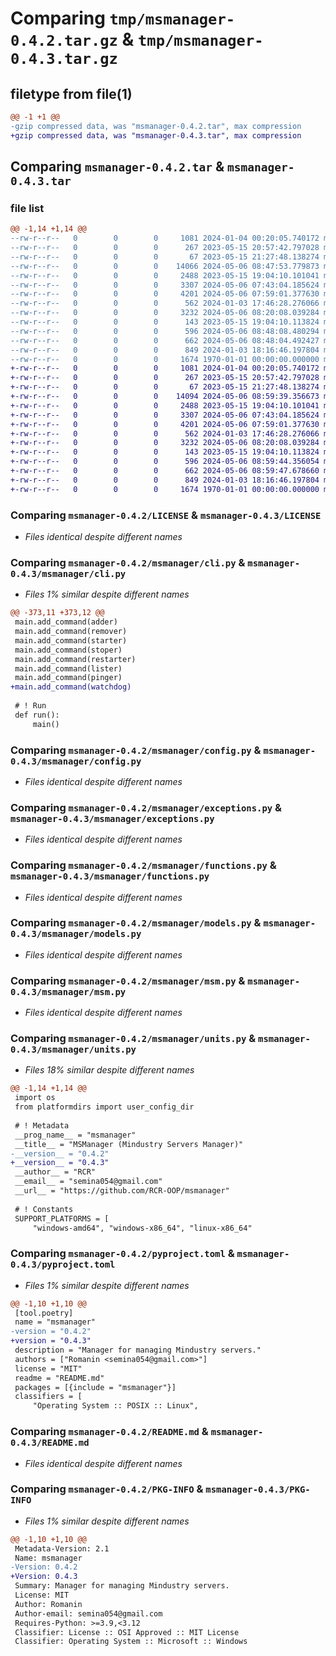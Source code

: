 # Comparing `tmp/msmanager-0.4.2.tar.gz` & `tmp/msmanager-0.4.3.tar.gz`

## filetype from file(1)

```diff
@@ -1 +1 @@
-gzip compressed data, was "msmanager-0.4.2.tar", max compression
+gzip compressed data, was "msmanager-0.4.3.tar", max compression
```

## Comparing `msmanager-0.4.2.tar` & `msmanager-0.4.3.tar`

### file list

```diff
@@ -1,14 +1,14 @@
--rw-r--r--   0        0        0     1081 2024-01-04 00:20:05.740172 msmanager-0.4.2/LICENSE
--rw-r--r--   0        0        0      267 2023-05-15 20:57:42.797028 msmanager-0.4.2/msmanager/__init__.py
--rw-r--r--   0        0        0       67 2023-05-15 21:27:48.138274 msmanager-0.4.2/msmanager/__main__.py
--rw-r--r--   0        0        0    14066 2024-05-06 08:47:53.779873 msmanager-0.4.2/msmanager/cli.py
--rw-r--r--   0        0        0     2488 2023-05-15 19:04:10.101041 msmanager-0.4.2/msmanager/config.py
--rw-r--r--   0        0        0     3307 2024-05-06 07:43:04.185624 msmanager-0.4.2/msmanager/exceptions.py
--rw-r--r--   0        0        0     4201 2024-05-06 07:59:01.377630 msmanager-0.4.2/msmanager/functions.py
--rw-r--r--   0        0        0      562 2024-01-03 17:46:28.276066 msmanager-0.4.2/msmanager/models.py
--rw-r--r--   0        0        0     3232 2024-05-06 08:20:08.039284 msmanager-0.4.2/msmanager/msm.py
--rw-r--r--   0        0        0      143 2023-05-15 19:04:10.113824 msmanager-0.4.2/msmanager/types.py
--rw-r--r--   0        0        0      596 2024-05-06 08:48:08.480294 msmanager-0.4.2/msmanager/units.py
--rw-r--r--   0        0        0      662 2024-05-06 08:48:04.492427 msmanager-0.4.2/pyproject.toml
--rw-r--r--   0        0        0      849 2024-01-03 18:16:46.197804 msmanager-0.4.2/README.md
--rw-r--r--   0        0        0     1674 1970-01-01 00:00:00.000000 msmanager-0.4.2/PKG-INFO
+-rw-r--r--   0        0        0     1081 2024-01-04 00:20:05.740172 msmanager-0.4.3/LICENSE
+-rw-r--r--   0        0        0      267 2023-05-15 20:57:42.797028 msmanager-0.4.3/msmanager/__init__.py
+-rw-r--r--   0        0        0       67 2023-05-15 21:27:48.138274 msmanager-0.4.3/msmanager/__main__.py
+-rw-r--r--   0        0        0    14094 2024-05-06 08:59:39.356673 msmanager-0.4.3/msmanager/cli.py
+-rw-r--r--   0        0        0     2488 2023-05-15 19:04:10.101041 msmanager-0.4.3/msmanager/config.py
+-rw-r--r--   0        0        0     3307 2024-05-06 07:43:04.185624 msmanager-0.4.3/msmanager/exceptions.py
+-rw-r--r--   0        0        0     4201 2024-05-06 07:59:01.377630 msmanager-0.4.3/msmanager/functions.py
+-rw-r--r--   0        0        0      562 2024-01-03 17:46:28.276066 msmanager-0.4.3/msmanager/models.py
+-rw-r--r--   0        0        0     3232 2024-05-06 08:20:08.039284 msmanager-0.4.3/msmanager/msm.py
+-rw-r--r--   0        0        0      143 2023-05-15 19:04:10.113824 msmanager-0.4.3/msmanager/types.py
+-rw-r--r--   0        0        0      596 2024-05-06 08:59:44.356054 msmanager-0.4.3/msmanager/units.py
+-rw-r--r--   0        0        0      662 2024-05-06 08:59:47.678660 msmanager-0.4.3/pyproject.toml
+-rw-r--r--   0        0        0      849 2024-01-03 18:16:46.197804 msmanager-0.4.3/README.md
+-rw-r--r--   0        0        0     1674 1970-01-01 00:00:00.000000 msmanager-0.4.3/PKG-INFO
```

### Comparing `msmanager-0.4.2/LICENSE` & `msmanager-0.4.3/LICENSE`

 * *Files identical despite different names*

### Comparing `msmanager-0.4.2/msmanager/cli.py` & `msmanager-0.4.3/msmanager/cli.py`

 * *Files 1% similar despite different names*

```diff
@@ -373,11 +373,12 @@
 main.add_command(adder)
 main.add_command(remover)
 main.add_command(starter)
 main.add_command(stoper)
 main.add_command(restarter)
 main.add_command(lister)
 main.add_command(pinger)
+main.add_command(watchdog)
 
 # ! Run
 def run():
     main()
```

### Comparing `msmanager-0.4.2/msmanager/config.py` & `msmanager-0.4.3/msmanager/config.py`

 * *Files identical despite different names*

### Comparing `msmanager-0.4.2/msmanager/exceptions.py` & `msmanager-0.4.3/msmanager/exceptions.py`

 * *Files identical despite different names*

### Comparing `msmanager-0.4.2/msmanager/functions.py` & `msmanager-0.4.3/msmanager/functions.py`

 * *Files identical despite different names*

### Comparing `msmanager-0.4.2/msmanager/models.py` & `msmanager-0.4.3/msmanager/models.py`

 * *Files identical despite different names*

### Comparing `msmanager-0.4.2/msmanager/msm.py` & `msmanager-0.4.3/msmanager/msm.py`

 * *Files identical despite different names*

### Comparing `msmanager-0.4.2/msmanager/units.py` & `msmanager-0.4.3/msmanager/units.py`

 * *Files 18% similar despite different names*

```diff
@@ -1,14 +1,14 @@
 import os
 from platformdirs import user_config_dir
 
 # ! Metadata
 __prog_name__ = "msmanager"
 __title__ = "MSManager (Mindustry Servers Manager)"
-__version__ = "0.4.2"
+__version__ = "0.4.3"
 __author__ = "RCR"
 __email__ = "semina054@gmail.com"
 __url__ = "https://github.com/RCR-OOP/msmanager"
 
 # ! Constants
 SUPPORT_PLATFORMS = [
     "windows-amd64", "windows-x86_64", "linux-x86_64"
```

### Comparing `msmanager-0.4.2/pyproject.toml` & `msmanager-0.4.3/pyproject.toml`

 * *Files 1% similar despite different names*

```diff
@@ -1,10 +1,10 @@
 [tool.poetry]
 name = "msmanager"
-version = "0.4.2"
+version = "0.4.3"
 description = "Manager for managing Mindustry servers."
 authors = ["Romanin <semina054@gmail.com>"]
 license = "MIT"
 readme = "README.md"
 packages = [{include = "msmanager"}]
 classifiers = [
     "Operating System :: POSIX :: Linux",
```

### Comparing `msmanager-0.4.2/README.md` & `msmanager-0.4.3/README.md`

 * *Files identical despite different names*

### Comparing `msmanager-0.4.2/PKG-INFO` & `msmanager-0.4.3/PKG-INFO`

 * *Files 1% similar despite different names*

```diff
@@ -1,10 +1,10 @@
 Metadata-Version: 2.1
 Name: msmanager
-Version: 0.4.2
+Version: 0.4.3
 Summary: Manager for managing Mindustry servers.
 License: MIT
 Author: Romanin
 Author-email: semina054@gmail.com
 Requires-Python: >=3.9,<3.12
 Classifier: License :: OSI Approved :: MIT License
 Classifier: Operating System :: Microsoft :: Windows
```

